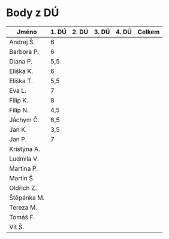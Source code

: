 # Body z DÚ

|Jméno		| 1. DÚ | 2. DÚ | 3. DÚ | 4. DÚ | Celkem    	|
|---------------|-------|-------|-------|-------|---------------|
|Andrej Š.	|6	|	|	|	|		|
|Barbora P. 	|6	|	|	|	|		|
|Diana P.	|5,5	|	|	|	|		|
|Eliška K.	|6	|	|	|	|		|
|Eliška T.	|5,5	|	|	|	|		|
|Eva L.		|7	|	|	|	|		|
|Filip K.	|8	|	|	|	|		|
|Filip N.	|4,5	|	|	|	|		|
|Jáchym Č.	|6,5	|	|	|	|		|
|Jan K.		|3,5	|	|	|	|		|
|Jan P.		|7	|	|	|	|		|
|Kristýna A.	|	|	|	|	|		|
|Ludmila V.	|	|	|	|	|		|
|Martina P.	|	|	|	|	|		|
|Martin Š.	|	|	|	|	|		|
|Oldřich Z.	|	|	|	|	|		|
|Štěpánka M.	|	|	|	|	|		|
|Tereza M.	|	|	|	|	|		|
|Tomáš F.	|	|	|	|	|		|
|Vít Š.		|	|	|	|	|		|
